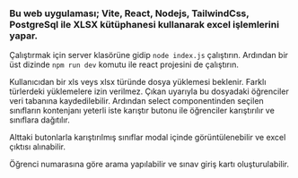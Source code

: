 ### Bu web uygulaması; Vite, React, Nodejs, TailwindCss, PostgreSql ile XLSX kütüphanesi kullanarak excel işlemlerini yapar.

Çalıştırmak için server klasörüne gidip `node index.js` çalıştırın. 
Ardından bir üst dizinde `npm run dev` komutu ile react projesini de çalıştırın.

Kullanıcıdan bir xls veys xlsx türünde dosya yüklemesi beklenir. Farklı türlerdeki yüklemelere izin verilmez. Çıkan uyarıyla bu dosyadaki öğrenciler veri tabanına kaydedilebilir.
Ardından select componentinden seçilen sınıfların kontenjanı yeterli iste karıştır butonu ile öğrenciler karıştırılır ve sınıflara dağıtılır.

Alttaki butonlarla karıştırılmış sınıflar modal içinde görüntülenebilir ve excel çıktısı alınabilir.

Öğrenci numarasına göre arama yapılabilir ve sınav giriş kartı oluşturulabilir.
